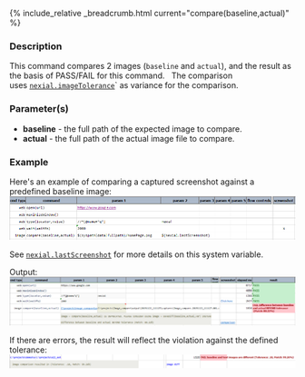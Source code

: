 {% include_relative _breadcrumb.html current="compare(baseline,actual)" %}


### Description
This command compares 2 images (`baseline` and `actual`), and the result as the basis of PASS/FAIL for this command.  
The comparison uses [`nexial.imageTolerance`](../../systemvars/index#nexial.imageTolerance)` as variance for the 
comparison.


### Parameter(s)
- **baseline** \- the full path of the expected image to compare.
- **actual** \- the full path of the actual image file to compare.


### Example
Here's an example of comparing a captured screenshot against a predefined baseline image:<br/>
![script](image/compare_01.png)

See [`nexial.lastScreenshot`](../../systemvars/index#nexial.lastScreenshot) for more details on this system variable.

Output:<br/>
![output](image/compare_02.png)

If there are errors, the result will reflect the violation against the defined tolerance:
![output2](image/compare_03.png)
